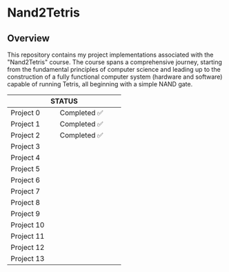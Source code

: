 # Nand2Tetris

## Overview

This repository contains my project implementations associated with the "Nand2Tetris" course. The course spans a comprehensive journey, starting from the fundamental principles of computer science and leading up to the construction of a fully functional computer system (hardware and software) capable of running Tetris, all beginning with a simple NAND gate.

<table class="tg">
<colgroup>
<col style="width: 114px">
<col style="width: 150px">
</colgroup>
<thead>
  <tr>
    <th colspan="2">STATUS</th>
  </tr>
</thead>
<tbody>
  <tr>
    <td>Project 0</td>
    <td>Completed &#x2705</td>
  </tr>
  <tr>
    <td>Project 1</td>
    <td>Completed &#x2705</td>
  </tr>
  <tr>
    <td>Project 2</td>
    <td>Completed &#x2705</td>
  </tr>
  <tr>
    <td>Project 3</td>
    <td></td>
  </tr>
  <tr>
    <td>Project 4</td>
    <td></td>
  </tr>
    <tr>
    <td>Project 5</td>
    <td></td>
  </tr>
    <tr>
    <td>Project 6</td>
    <td></td>
  </tr>
    <tr>
    <td>Project 7</td>
    <td></td>
  </tr>
    <tr>
    <td>Project 8</td>
    <td></td>
  </tr>
    <tr>
    <td>Project 9</td>
    <td></td>
  </tr>
    <tr>
    <td>Project 10</td>
    <td></td>
  </tr>
    <tr>
    <td>Project 11</td>
    <td></td>
  </tr>
    <tr>
    <td>Project 12</td>
    <td></td>
  </tr>
    <tr>
    <td>Project 13</td>
    <td></td>
  </tr>  
</tbody>
</table>
